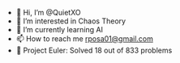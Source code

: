 - 👋 Hi, I’m @QuietXO
- 👀 I’m interested in Chaos Theory
- 🌱 I’m currently learning AI
- 📫 How to reach me rposa01@gmail.com
- 🚀 Project Euler: Solved 18 out of 833 problems
